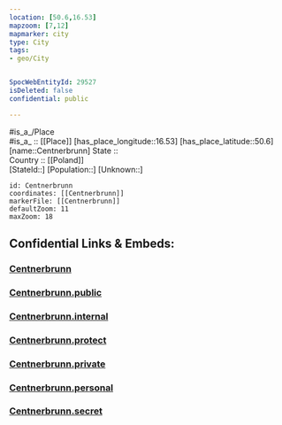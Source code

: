 ```yaml
---
location: [50.6,16.53] 
mapzoom: [7,12] 
mapmarker: city 
type: City
tags:
- geo/City


SpocWebEntityId: 29527
isDeleted: false
confidential: public

---
```

#is_a_/Place  
#is_a_ :: [[Place]] 
[has_place_longitude::16.53] 
[has_place_latitude::50.6] 
[name::Centnerbrunn] 
State ::  
Country :: [[Poland]]  
[StateId::] 
[Population::] 
[Unknown::] 


```leaflet
id: Centnerbrunn
coordinates: [[Centnerbrunn]] 
markerFile: [[Centnerbrunn]] 
defaultZoom: 11 
maxZoom: 18
```


## Confidential Links & Embeds: 

### [Centnerbrunn](/_Standards/Earth/Continent/Europe/Europe~East/Poland/Provinces~Poland/Lower_Silesian/City/Centnerbrunn.md) 

### [Centnerbrunn.public](/_public/Earth/Continent/Europe/Europe~East/Poland/Provinces~Poland/Lower_Silesian/City/Centnerbrunn.public.md) 

### [Centnerbrunn.internal](/_internal/Earth/Continent/Europe/Europe~East/Poland/Provinces~Poland/Lower_Silesian/City/Centnerbrunn.internal.md) 

### [Centnerbrunn.protect](/_protect/Earth/Continent/Europe/Europe~East/Poland/Provinces~Poland/Lower_Silesian/City/Centnerbrunn.protect.md) 

### [Centnerbrunn.private](/_private/Earth/Continent/Europe/Europe~East/Poland/Provinces~Poland/Lower_Silesian/City/Centnerbrunn.private.md) 

### [Centnerbrunn.personal](/_personal/Earth/Continent/Europe/Europe~East/Poland/Provinces~Poland/Lower_Silesian/City/Centnerbrunn.personal.md) 

### [Centnerbrunn.secret](/_secret/Earth/Continent/Europe/Europe~East/Poland/Provinces~Poland/Lower_Silesian/City/Centnerbrunn.secret.md)

